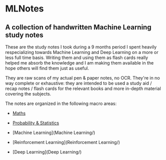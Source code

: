 
# MLNotes
## A collection of handwritten Machine Learning study notes
These are the study notes I took during a 9 months period I spent heavily respecializing towards Machine Learning and Deep Learning on a more or less full time basis. Writing them and using them as flash cards really helped me absorb the knowledge and I am making them available in the hope others will find them just as useful.

They are raw scans of my actual pen & paper notes, no OCR. They're in no way complete or exhaustive: they are intended to be used a study aid / recap notes / flash cards for the relevant books and more in-depth material covering the subjects.

The notes are organized in the following macro areas:

- [Maths](Maths/)

- [Probability & Statistics](Probability/)

- [Machine Learning](Machine Learning/)

- [Reinforcement Learning](Reinforcement Learning/)

- [Deep Learning](Deep Learning/)